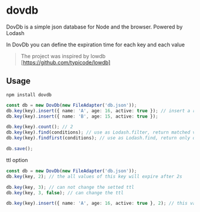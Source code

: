 # dovdb

DovDb is a simple json database for Node and the browser. Powered by Lodash

In DovDb you can define the expiration time for each key and each value

>  The project was inspired by lowdb [https://github.com/typicode/lowdb]

## Usage

```
npm install dovdb
```

```typescript
const db = new DovDb(new FileAdapter('db.json'));
db.key(key).insert({ name: 'A', age: 16, active: true }); // insert a row data
db.key(key).insert({ name: 'B', age: 15, active: true });

db.key(key).count(); // 2
db.key(key).find(conditions); // use as Lodash.filter, return matched values
db.key(key).findfirst(conditions); // use as Lodash.find, return only one matched value

db.save();
```

ttl option

```typescript
const db = new DovDb(new FileAdapter('db.json'));
db.key(key, 2); // the all values of this key will expire after 2s

db.key(key, 3); // can not change the setted ttl
db.key(key, 3, false); // can change the ttl

db.key(key).insert({ name: 'A', age: 16, active: true }, 2); // this value will expire after 2s
```




